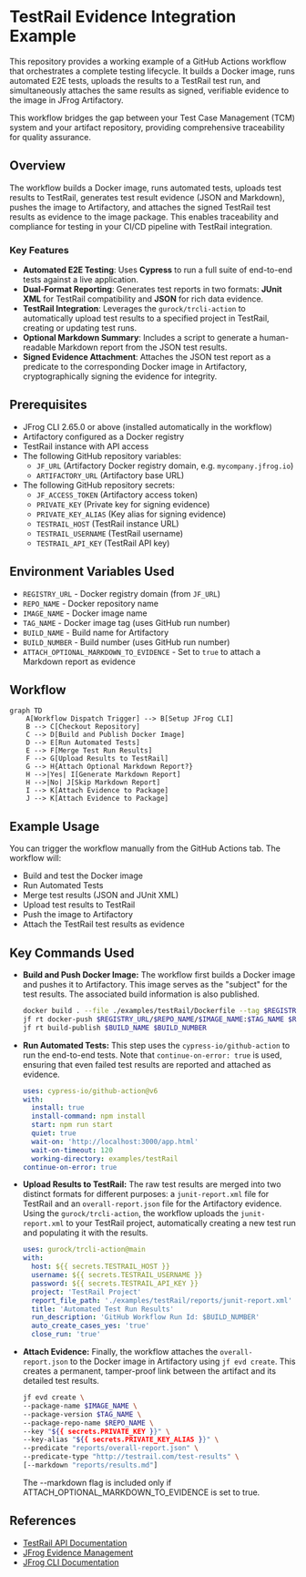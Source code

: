 # TestRail Evidence Integration Example

This repository provides a working example of a GitHub Actions workflow that orchestrates a complete testing lifecycle. It builds a Docker image, runs automated E2E tests, uploads the results to a TestRail test run, and simultaneously attaches the same results as signed, verifiable evidence to the image in JFrog Artifactory.

This workflow bridges the gap between your Test Case Management (TCM) system and your artifact repository, providing comprehensive traceability for quality assurance.

## Overview

The workflow builds a Docker image, runs automated tests, uploads test results to TestRail, generates test result evidence (JSON and Markdown), pushes the image to Artifactory, and attaches the signed TestRail test results as evidence to the image package. This enables traceability and compliance for testing in your CI/CD pipeline with TestRail integration.

### **Key Features**

* **Automated E2E Testing**: Uses **Cypress** to run a full suite of end-to-end tests against a live application.  
* **Dual-Format Reporting**: Generates test reports in two formats: **JUnit XML** for TestRail compatibility and **JSON** for rich data evidence.  
* **TestRail Integration**: Leverages the `gurock/trcli-action` to automatically upload test results to a specified project in TestRail, creating or updating test runs.  
* **Optional Markdown Summary**: Includes a script to generate a human-readable Markdown report from the JSON test results.  
* **Signed Evidence Attachment**: Attaches the JSON test report as a predicate to the corresponding Docker image in Artifactory, cryptographically signing the evidence for integrity.

## Prerequisites

- JFrog CLI 2.65.0 or above (installed automatically in the workflow)
- Artifactory configured as a Docker registry
- TestRail instance with API access
- The following GitHub repository variables:
    - `JF_URL` (Artifactory Docker registry domain, e.g. `mycompany.jfrog.io`)
    - `ARTIFACTORY_URL` (Artifactory base URL)
- The following GitHub repository secrets:
    - `JF_ACCESS_TOKEN` (Artifactory access token)
    - `PRIVATE_KEY` (Private key for signing evidence)
    - `PRIVATE_KEY_ALIAS` (Key alias for signing evidence)
    - `TESTRAIL_HOST` (TestRail instance URL)
    - `TESTRAIL_USERNAME` (TestRail username)
    - `TESTRAIL_API_KEY` (TestRail API key)

## Environment Variables Used

- `REGISTRY_URL` - Docker registry domain (from `JF_URL`)
- `REPO_NAME` - Docker repository name
- `IMAGE_NAME` - Docker image name
- `TAG_NAME` - Docker image tag (uses GitHub run number)
- `BUILD_NAME` - Build name for Artifactory
- `BUILD_NUMBER` - Build number (uses GitHub run number)
- `ATTACH_OPTIONAL_MARKDOWN_TO_EVIDENCE` - Set to `true` to attach a Markdown report as evidence

## Workflow

```mermaid
graph TD
    A[Workflow Dispatch Trigger] --> B[Setup JFrog CLI]
    B --> C[Checkout Repository]
    C --> D[Build and Publish Docker Image]
    D --> E[Run Automated Tests]
    E --> F[Merge Test Run Results]
    F --> G[Upload Results to TestRail]
    G --> H{Attach Optional Markdown Report?}
    H -->|Yes| I[Generate Markdown Report]
    H -->|No| J[Skip Markdown Report]
    I --> K[Attach Evidence to Package]
    J --> K[Attach Evidence to Package]
```

## Example Usage

You can trigger the workflow manually from the GitHub Actions tab. The workflow will:

- Build and test the Docker image
- Run Automated Tests
- Merge test results (JSON and JUnit XML)
- Upload test results to TestRail
- Push the image to Artifactory
- Attach the TestRail test results as evidence

## Key Commands Used

- **Build and Push Docker Image:**
  The workflow first builds a Docker image and pushes it to Artifactory. This image serves as the "subject" for the test results. The associated build information is also published.
  
  ```bash
  docker build . --file ./examples/testRail/Dockerfile --tag $REGISTRY_URL/$REPO_NAME/$IMAGE_NAME:$TAG_NAME
  jf rt docker-push $REGISTRY_URL/$REPO_NAME/$IMAGE_NAME:$TAG_NAME $REPO_NAME --build-name=$BUILD_NAME --build-number=$BUILD_NUMBER
  jf rt build-publish $BUILD_NAME $BUILD_NUMBER
  ```

- **Run Automated Tests:**
  This step uses the `cypress-io/github-action` to run the end-to-end tests. Note that `continue-on-error: true` is used, ensuring that even failed test results are reported and attached as evidence.
  
  ```yaml
  uses: cypress-io/github-action@v6
  with:
    install: true
    install-command: npm install
    start: npm run start
    quiet: true
    wait-on: 'http://localhost:3000/app.html'
    wait-on-timeout: 120
    working-directory: examples/testRail
  continue-on-error: true

- **Upload Results to TestRail:**
  The raw test results are merged into two distinct formats for different purposes: a `junit-report.xml` file for TestRail and an `overall-report.json` file for the Artifactory evidence.
  Using the `gurock/trcli-action`, the workflow uploads the `junit-report.xml` to your TestRail project, automatically creating a new test run and populating it with the results.
  
  ```yaml
  uses: gurock/trcli-action@main
  with:
    host: ${{ secrets.TESTRAIL_HOST }}
    username: ${{ secrets.TESTRAIL_USERNAME }}
    password: ${{ secrets.TESTRAIL_API_KEY }}
    project: 'TestRail Project'
    report_file_path: './examples/testRail/reports/junit-report.xml'
    title: 'Automated Test Run Results'
    run_description: 'GitHub Workflow Run Id: $BUILD_NUMBER'
    auto_create_cases_yes: 'true'
    close_run: 'true'
  ```

- **Attach Evidence:**
  Finally, the workflow attaches the `overall-report.json` to the Docker image in Artifactory using `jf evd create`. This creates a permanent, tamper-proof link between the artifact and its detailed test results.
  
  ```bash
  jf evd create \
  --package-name $IMAGE_NAME \
  --package-version $TAG_NAME \
  --package-repo-name $REPO_NAME \
  --key "${{ secrets.PRIVATE_KEY }}" \
  --key-alias "${{ secrets.PRIVATE_KEY_ALIAS }}" \
  --predicate "reports/overall-report.json" \
  --predicate-type "http://testrail.com/test-results" \
  [--markdown "reports/results.md"]
  ```
    The --markdown flag is included only if ATTACH_OPTIONAL_MARKDOWN_TO_EVIDENCE is set to true.

## References
- [TestRail API Documentation](https://support.testrail.com/hc/en-ust)
- [JFrog Evidence Management](https://jfrog.com/help/r/jfrog-artifactory-documentation/evidence-management)
- [JFrog CLI Documentation](https://jfrog.com/getcli/)
